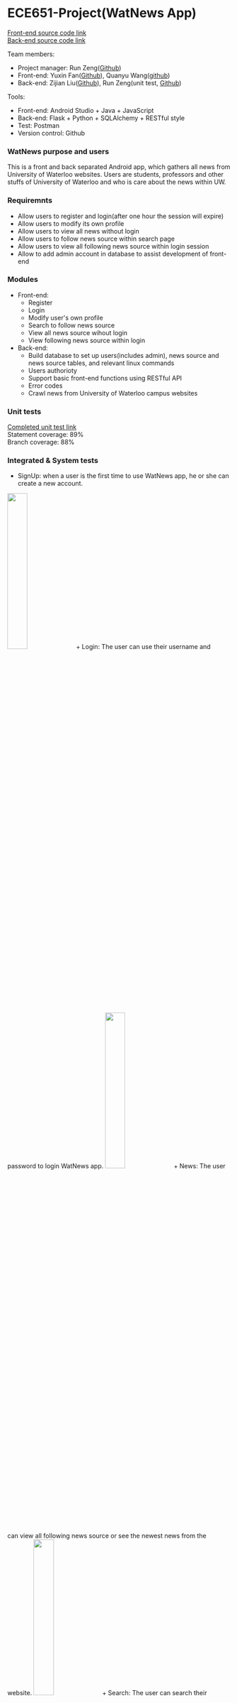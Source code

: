# ECE651-Project(WatNews App)
[Front-end source code link](https://github.com/r24zeng/WatNews-App) <br>
[Back-end source code link](https://github.com/r24zeng/WatNews-App-back-end) <br>

Team members:
+ Project manager: Run Zeng([Github](https://github.com/r24zeng))
+ Front-end: Yuxin Fan([Github](https://github.com/faushine)), Quanyu Wang([github](https://github.com/QuanyuWANG96))
+ Back-end: Zijian Liu([Github](https://github.com/graysonliu)), Run Zeng(unit test, [Github](https://github.com/r24zeng))

Tools:
+ Front-end: Android Studio + Java + JavaScript
+ Back-end: Flask + Python + SQLAlchemy + RESTful style
+ Test: Postman
+ Version control: Github

### WatNews purpose and users
This is a front and back separated Android app, which gathers all news from University of Waterloo websites. Users are students, professors and other stuffs of University of Waterloo and who is care about the news within UW.

### Requiremnts 
+ Allow users to register and login(after one hour the session will expire)
+ Allow users to modify its own profile
+ Allow users to view all news without login
+ Allow users to follow news source within search page
+ Allow users to view all following news source within login session
+ Allow to add admin account in database to assist development of front-end

### Modules
+ Front-end:
  + Register
  + Login
  + Modify user's own profile
  + Search to follow news source
  + View all news source wihout login
  + View following news source within login
+ Back-end:
  + Build database to set up users(includes admin), news source and news source tables, and relevant linux commands
  + Users authorioty 
  + Support basic front-end functions using RESTful API
  + Error codes
  + Crawl news from University of Waterloo campus websites

### Unit tests 
[Completed unit test link](https://github.com/r24zeng/WatNews-App-back-end/blob/master/test_newsapp.py) <br>
Statement coverage: 89% <br>
Branch coverage: 88% <br>

### Integrated & System tests
+ SignUp: when a user is the first time to use WatNews app, he or she can create a new account.
<img src="https://github.com/r24zeng/WatNews-App/raw/master/image/signup.jpg" width = "30%" height="30%" />
+ Login: The user can use their username and password to login WatNews app.
<img src="https://github.com/r24zeng/WatNews-App/raw/master/image/login.jpg" width = "30%" height="30%" />
+ News: The user can view all following news source or see the newest news from the website.
<img src="https://github.com/r24zeng/WatNews-App/raw/master/image/news.jpg" width = "30%" height="30%" />
+ Search: The user can search their favorite categories and add to favorite.
<img src="https://github.com/r24zeng/WatNews-App/raw/master/image/search.jpg" width = "30%" height="30%" />
+ Favorite: Show this user's favorite categories.
<img src="https://github.com/r24zeng/WatNews-App/raw/master/image/following.jpg" width = "30%" height="30%" />
+ Account Information: show this user's account information, such as department, faculty, gender and so on.
<img src="https://github.com/r24zeng/WatNews-App/raw/master/image/account.jpg" width = "30%" height="30%" />
+ Edit: The user can edit his or her profile.
<img src="https://github.com/r24zeng/WatNews-App/raw/master/image/edit.jpg" width = "30%" height="30%" />


